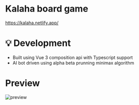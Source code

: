 # Kalaha board game

https://kalaha.netlify.app/

# 💡 Development
 * Built using Vue 3 composition api with Typescript support
 * AI bot driven using alpha beta prunning minimax algorithm

# Preview
![preview](https://media.giphy.com/media/imjU5gGC6DgZpUg73G/giphy.gif)
